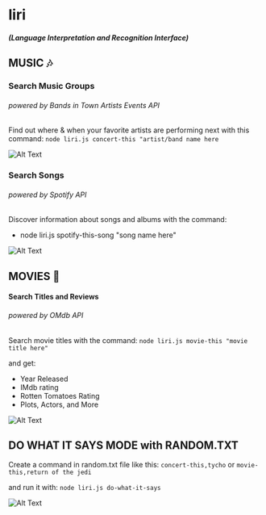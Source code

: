 # liri 
##### (Language Interpretation and Recognition Interface)

## MUSIC :notes:
### Search Music Groups 
###### powered by Bands in Town Artists Events API
Find out where & when your favorite artists are performing next with this command:
`node liri.js concert-this "artist/band name here`

![Alt Text](https://media.giphy.com/media/f9SiiMfOJTjI9kon52/giphy.gif)

### Search Songs 
###### powered by Spotify API
Discover information about songs and albums with the command:
* node liri.js spotify-this-song "song name here"

![Alt Text](https://media.giphy.com/media/1wpOLh8pwXk5oOtwjb/giphy.gif)

## MOVIES :movie_camera:
#### Search Titles and Reviews 
###### powered by OMdb API
Search movie titles with the command:
`node liri.js movie-this "movie title here"`

and get:
* Year Released
* IMdb rating
* Rotten Tomatoes Rating
* Plots, Actors, and More

![Alt Text](https://media.giphy.com/media/nmedq4NdAWqCjT4LGr/giphy.gif)

## DO WHAT IT SAYS MODE with RANDOM.TXT
Create a command in random.txt file like this:
`concert-this,tycho` or `movie-this,return of the jedi`

and run it with:
`node liri.js do-what-it-says`

![Alt Text](https://media.giphy.com/media/mMF9fkRjuP4hG9f6oL/giphy.gif)